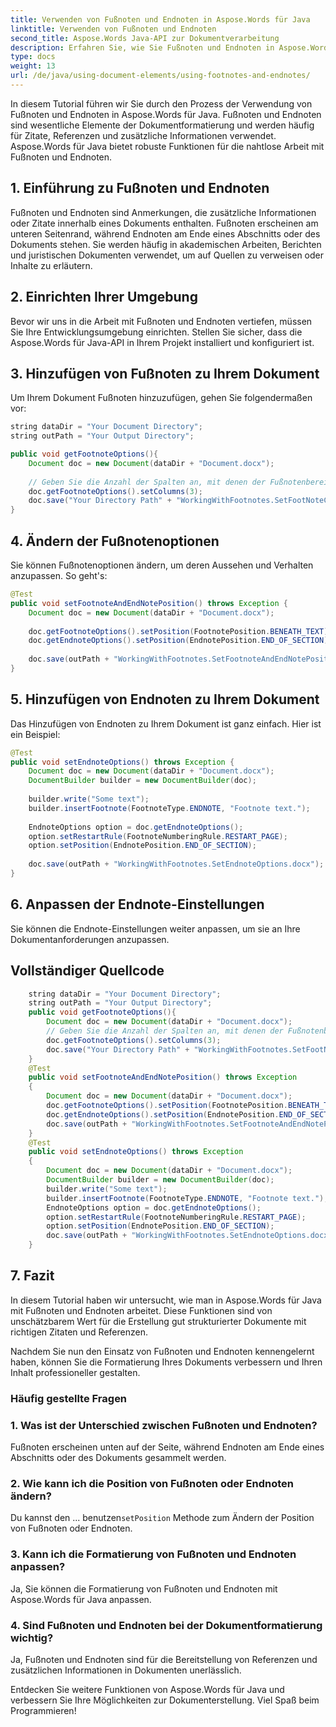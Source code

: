 ```yaml
---
title: Verwenden von Fußnoten und Endnoten in Aspose.Words für Java
linktitle: Verwenden von Fußnoten und Endnoten
second_title: Aspose.Words Java-API zur Dokumentverarbeitung
description: Erfahren Sie, wie Sie Fußnoten und Endnoten in Aspose.Words für Java effektiv nutzen. Verbessern Sie noch heute Ihre Fähigkeiten zur Dokumentformatierung!
type: docs
weight: 13
url: /de/java/using-document-elements/using-footnotes-and-endnotes/
---
```


In diesem Tutorial führen wir Sie durch den Prozess der Verwendung von Fußnoten und Endnoten in Aspose.Words für Java. Fußnoten und Endnoten sind wesentliche Elemente der Dokumentformatierung und werden häufig für Zitate, Referenzen und zusätzliche Informationen verwendet. Aspose.Words für Java bietet robuste Funktionen für die nahtlose Arbeit mit Fußnoten und Endnoten.

## 1. Einführung zu Fußnoten und Endnoten

Fußnoten und Endnoten sind Anmerkungen, die zusätzliche Informationen oder Zitate innerhalb eines Dokuments enthalten. Fußnoten erscheinen am unteren Seitenrand, während Endnoten am Ende eines Abschnitts oder des Dokuments stehen. Sie werden häufig in akademischen Arbeiten, Berichten und juristischen Dokumenten verwendet, um auf Quellen zu verweisen oder Inhalte zu erläutern.

## 2. Einrichten Ihrer Umgebung

Bevor wir uns in die Arbeit mit Fußnoten und Endnoten vertiefen, müssen Sie Ihre Entwicklungsumgebung einrichten. Stellen Sie sicher, dass die Aspose.Words für Java-API in Ihrem Projekt installiert und konfiguriert ist.

## 3. Hinzufügen von Fußnoten zu Ihrem Dokument

Um Ihrem Dokument Fußnoten hinzuzufügen, gehen Sie folgendermaßen vor:
```java
string dataDir = "Your Document Directory";
string outPath = "Your Output Directory";

public void getFootnoteOptions(){
    Document doc = new Document(dataDir + "Document.docx");
    
    // Geben Sie die Anzahl der Spalten an, mit denen der Fußnotenbereich formatiert wird.
    doc.getFootnoteOptions().setColumns(3);
    doc.save("Your Directory Path" + "WorkingWithFootnotes.SetFootNoteColumns.docx");
}
```

## 4. Ändern der Fußnotenoptionen

Sie können Fußnotenoptionen ändern, um deren Aussehen und Verhalten anzupassen. So geht's:
```java
@Test
public void setFootnoteAndEndNotePosition() throws Exception {
    Document doc = new Document(dataDir + "Document.docx");
    
    doc.getFootnoteOptions().setPosition(FootnotePosition.BENEATH_TEXT);
    doc.getEndnoteOptions().setPosition(EndnotePosition.END_OF_SECTION);
    
    doc.save(outPath + "WorkingWithFootnotes.SetFootnoteAndEndNotePosition.docx");
}
```

## 5. Hinzufügen von Endnoten zu Ihrem Dokument

Das Hinzufügen von Endnoten zu Ihrem Dokument ist ganz einfach. Hier ist ein Beispiel:
```java
@Test
public void setEndnoteOptions() throws Exception {
    Document doc = new Document(dataDir + "Document.docx");
    DocumentBuilder builder = new DocumentBuilder(doc);
    
    builder.write("Some text");
    builder.insertFootnote(FootnoteType.ENDNOTE, "Footnote text.");
    
    EndnoteOptions option = doc.getEndnoteOptions();
    option.setRestartRule(FootnoteNumberingRule.RESTART_PAGE);
    option.setPosition(EndnotePosition.END_OF_SECTION);
    
    doc.save(outPath + "WorkingWithFootnotes.SetEndnoteOptions.docx");
}
```

## 6. Anpassen der Endnote-Einstellungen

Sie können die Endnote-Einstellungen weiter anpassen, um sie an Ihre Dokumentanforderungen anzupassen.

## Vollständiger Quellcode
```java
	string dataDir = "Your Document Directory";
	string outPath = "Your Output Directory";
	public void getFootnoteOptions(){
        Document doc = new Document(dataDir + "Document.docx");
        // Geben Sie die Anzahl der Spalten an, mit denen der Fußnotenbereich formatiert wird.
        doc.getFootnoteOptions().setColumns(3);
        doc.save("Your Directory Path" + "WorkingWithFootnotes.SetFootNoteColumns.docx");
    }
    @Test
    public void setFootnoteAndEndNotePosition() throws Exception
    {
        Document doc = new Document(dataDir + "Document.docx");
        doc.getFootnoteOptions().setPosition(FootnotePosition.BENEATH_TEXT);
        doc.getEndnoteOptions().setPosition(EndnotePosition.END_OF_SECTION);
        doc.save(outPath + "WorkingWithFootnotes.SetFootnoteAndEndNotePosition.docx");
    }
    @Test
    public void setEndnoteOptions() throws Exception
    {
        Document doc = new Document(dataDir + "Document.docx");
        DocumentBuilder builder = new DocumentBuilder(doc);
        builder.write("Some text");
        builder.insertFootnote(FootnoteType.ENDNOTE, "Footnote text.");
        EndnoteOptions option = doc.getEndnoteOptions();
        option.setRestartRule(FootnoteNumberingRule.RESTART_PAGE);
        option.setPosition(EndnotePosition.END_OF_SECTION);
        doc.save(outPath + "WorkingWithFootnotes.SetEndnoteOptions.docx");
	}
```

## 7. Fazit

In diesem Tutorial haben wir untersucht, wie man in Aspose.Words für Java mit Fußnoten und Endnoten arbeitet. Diese Funktionen sind von unschätzbarem Wert für die Erstellung gut strukturierter Dokumente mit richtigen Zitaten und Referenzen.

Nachdem Sie nun den Einsatz von Fußnoten und Endnoten kennengelernt haben, können Sie die Formatierung Ihres Dokuments verbessern und Ihren Inhalt professioneller gestalten.

### Häufig gestellte Fragen

### 1. Was ist der Unterschied zwischen Fußnoten und Endnoten?
Fußnoten erscheinen unten auf der Seite, während Endnoten am Ende eines Abschnitts oder des Dokuments gesammelt werden.

### 2. Wie kann ich die Position von Fußnoten oder Endnoten ändern?
 Du kannst den ... benutzen`setPosition` Methode zum Ändern der Position von Fußnoten oder Endnoten.

### 3. Kann ich die Formatierung von Fußnoten und Endnoten anpassen?
Ja, Sie können die Formatierung von Fußnoten und Endnoten mit Aspose.Words für Java anpassen.

### 4. Sind Fußnoten und Endnoten bei der Dokumentformatierung wichtig?
Ja, Fußnoten und Endnoten sind für die Bereitstellung von Referenzen und zusätzlichen Informationen in Dokumenten unerlässlich.

Entdecken Sie weitere Funktionen von Aspose.Words für Java und verbessern Sie Ihre Möglichkeiten zur Dokumenterstellung. Viel Spaß beim Programmieren!